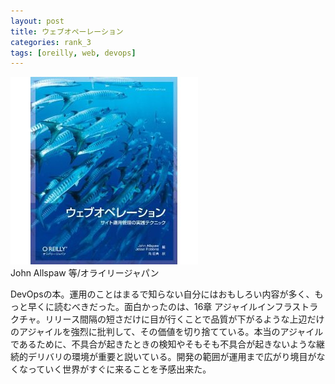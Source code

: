 ```yaml
---
layout: post
title: ウェブオペーレーション
categories: rank_3
tags: [oreilly, web, devops]
---
```



<div class="book"><div class="book_image"><a href="http://www.amazon.co.jp/dp/4873114934"><img src="/images/weboperation.jpg"></img></a></div><div class="book_info">John Allspaw 等/オライリージャパン</div><div class="clear"></div></div>

DevOpsの本。運用のことはまるで知らない自分にはおもしろい内容が多く、もっと早くに読むべきだった。面白かったのは、16章 アジャイルインフラストラクチャ。リリース間隔の短さだけに目が行くことで品質が下がるような上辺だけのアジャイルを強烈に批判して、その価値を切り捨てている。本当のアジャイルであるために、不具合が起きたときの検知やそもそも不具合が起きないような継続的デリバリの環境が重要と説いている。開発の範囲が運用まで広がり境目がなくなっていく世界がすぐに来ることを予感出来た。

